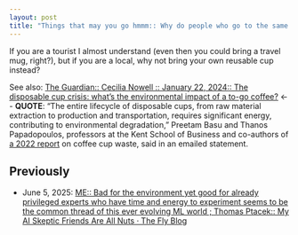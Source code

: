 ```yaml
---
layout: post
title: "Things that may you go hmmm:: Why do people who go to the same cafe get wasteful takeout paper cups every day?"
---
```

If you are a tourist I almost understand (even then you could bring a travel mug, right?), but if you are a local, why not bring your own reusable cup instead? 

See also: [The Guardian:: Cecilia Nowell :: January 22, 2024:: The disposable cup crisis: what’s the environmental impact of a to-go coffee?](https://www.theguardian.com/environment/2024/jan/22/disposable-coffee-cups-environmental-impact) <-- **QUOTE**: “The entire lifecycle of disposable cups, from raw material extraction  to production and transportation, requires significant energy,  contributing to environmental degradation,” Preetam Basu and Thanos  Papadopoulos, professors at the Kent School of Business and co-authors  of [a 2022 report](https://www.kent.ac.uk/news/environment/32807/storm-in-a-coffee-cup-how-the-disposable-cup-problem-is-reaching-boiling-point) on coffee cup waste, said in an emailed statement.

## Previously

* June 5, 2025: [ME:: Bad for the environment yet good for already privileged experts who have time and energy to experiment seems to be  the common thread of this ever evolving ML world ; Thomas Ptacek:: My AI Skeptic Friends Are All Nuts · The Fly Blog](https://rolandtanglao.com/2025/06/05/p1809-youre-all-nuts/)
